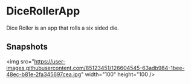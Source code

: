 # DiceRollerApp
Dice Roller is an app that rolls a six sided die.

## Snapshots
<img src="https://user-images.githubusercontent.com/85123451/126604545-63adb984-1bee-48ec-b81e-2fa345697cea.jpg" width="100" height="100 />
                                                                                                

